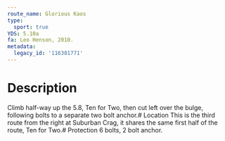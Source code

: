 ```yaml
---
route_name: Glorious Kaos
type:
  sport: true
YDS: 5.10a
fa: Leo Henson, 2010.
metadata:
  legacy_id: '116381771'
---
```

# Description
Climb half-way up the 5.8, Ten for Two, then cut left over the bulge, following bolts to a separate two bolt anchor.# Location
This is the third route from the right at Suburban Crag, it shares the same first half of the route, Ten for Two.# Protection
6 bolts, 2 bolt anchor.